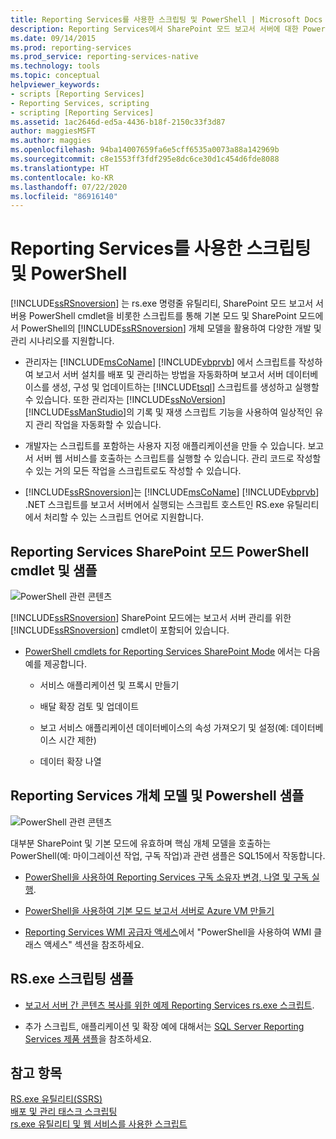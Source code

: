 ```yaml
---
title: Reporting Services를 사용한 스크립팅 및 PowerShell | Microsoft Docs
description: Reporting Services에서 SharePoint 모드 보고서 서버에 대한 PowerShell cmdlet 스크립팅 및 사용 지원을 알아봅니다.
ms.date: 09/14/2015
ms.prod: reporting-services
ms.prod_service: reporting-services-native
ms.technology: tools
ms.topic: conceptual
helpviewer_keywords:
- scripts [Reporting Services]
- Reporting Services, scripting
- scripting [Reporting Services]
ms.assetid: 1ac2646d-ed5a-4436-b18f-2150c33f3d87
author: maggiesMSFT
ms.author: maggies
ms.openlocfilehash: 94ba14007659fa6e5cff6535a0073a88a142969b
ms.sourcegitcommit: c8e1553ff3fdf295e8dc6ce30d1c454d6fde8088
ms.translationtype: HT
ms.contentlocale: ko-KR
ms.lasthandoff: 07/22/2020
ms.locfileid: "86916140"
---
```

# <a name="scripting-and-powershell-with-reporting-services"></a>Reporting Services를 사용한 스크립팅 및 PowerShell
  [!INCLUDE[ssRSnoversion](../../includes/ssrsnoversion-md.md)] 는 rs.exe 명령줄 유틸리티, SharePoint 모드 보고서 서버용 PowerShell cmdlet을 비롯한 스크립트를 통해 기본 모드 및 SharePoint 모드에서 PowerShell의 [!INCLUDE[ssRSnoversion](../../includes/ssrsnoversion-md.md)] 개체 모델을 활용하여 다양한 개발 및 관리 시나리오를 지원합니다.  
  
-   관리자는 [!INCLUDE[msCoName](../../includes/msconame-md.md)] [!INCLUDE[vbprvb](../../includes/vbprvb-md.md)] 에서 스크립트를 작성하여 보고서 서버 설치를 배포 및 관리하는 방법을 자동화하며 보고서 서버 데이터베이스를 생성, 구성 및 업데이트하는 [!INCLUDE[tsql](../../includes/tsql-md.md)] 스크립트를 생성하고 실행할 수 있습니다. 또한 관리자는 [!INCLUDE[ssNoVersion](../../includes/ssnoversion-md.md)] [!INCLUDE[ssManStudio](../../includes/ssmanstudio-md.md)]의 기록 및 재생 스크립트 기능을 사용하여 일상적인 유지 관리 작업을 자동화할 수 있습니다.  
  
-   개발자는 스크립트를 포함하는 사용자 지정 애플리케이션을 만들 수 있습니다. 보고서 서버 웹 서비스를 호출하는 스크립트를 실행할 수 있습니다. 관리 코드로 작성할 수 있는 거의 모든 작업을 스크립트로도 작성할 수 있습니다.  
  
-   [!INCLUDE[ssRSnoversion](../../includes/ssrsnoversion-md.md)]는 [!INCLUDE[msCoName](../../includes/msconame-md.md)] [!INCLUDE[vbprvb](../../includes/vbprvb-md.md)] .NET 스크립트를 보고서 서버에서 실행되는 스크립트 호스트인 RS.exe 유틸리티에서 처리할 수 있는 스크립트 언어로 지원합니다.  
  
## <a name="reporting-services-sharepoint-mode-powershell-cmdlets-and-samples"></a>Reporting Services SharePoint 모드 PowerShell cmdlet 및 샘플  
 ![PowerShell 관련 콘텐츠](https://docs.microsoft.com/analysis-services/analysis-services/instances/install-windows/media/rs-powershellicon.jpg "PowerShell 관련 콘텐츠")  
  
 [!INCLUDE[ssRSnoversion](../../includes/ssrsnoversion-md.md)] SharePoint 모드에는 보고서 서버 관리를 위한 [!INCLUDE[ssRSnoversion](../../includes/ssrsnoversion-md.md)] cmdlet이 포함되어 있습니다.  
  
-   [PowerShell cmdlets for Reporting Services SharePoint Mode](../../reporting-services/report-server-sharepoint/powershell-cmdlets-for-reporting-services-sharepoint-mode.md) 에서는 다음 예를 제공합니다.  
  
    -   서비스 애플리케이션 및 프록시 만들기  
  
    -   배달 확장 검토 및 업데이트  
  
    -   보고 서비스 애플리케이션 데이터베이스의 속성 가져오기 및 설정(예: 데이터베이스 시간 제한)  
  
    -   데이터 확장 나열  
  
## <a name="reporting-services-object-model-and-powershell-samples"></a>Reporting Services 개체 모델 및 Powershell 샘플  
 ![PowerShell 관련 콘텐츠](https://docs.microsoft.com/analysis-services/analysis-services/instances/install-windows/media/rs-powershellicon.jpg "PowerShell 관련 콘텐츠")  
  
 대부분 SharePoint 및 기본 모드에 유효하며 핵심 개체 모델을 호출하는 PowerShell(예: 마이그레이션 작업, 구독 작업)과 관련 샘플은 SQL15에서 작동합니다.  
  
-   [PowerShell을 사용하여 Reporting Services 구독 소유자 변경, 나열 및 구독 실행](../../reporting-services/subscriptions/manage-subscription-owners-and-run-subscription-powershell.md).  
  
-   [PowerShell을 사용하여 기본 모드 보고서 서버로 Azure VM 만들기](https://msdn.microsoft.com/library/azure/dn449661.aspx)  
  
-   [Reporting Services WMI 공급자 액세스](../../reporting-services/tools/access-the-reporting-services-wmi-provider.md)에서 "PowerShell을 사용하여 WMI 클래스 액세스" 섹션을 참조하세요.  
  

## <a name="rsexe-scripting-samples"></a>RS.exe 스크립팅 샘플  
  
-   [보고서 서버 간 콘텐츠 복사를 위한 예제 Reporting Services rs.exe 스크립트](../../reporting-services/tools/sample-reporting-services-rs-exe-script-to-copy-content-between-report-servers.md).  
  
-   추가 스크립트, 애플리케이션 및 확장 예에 대해서는 [SQL Server Reporting Services 제품 샘플](https://go.microsoft.com/fwlink/?LinkId=177889)을 참조하세요.  
  
## <a name="see-also"></a>참고 항목  
 [RS.exe 유틸리티&#40;SSRS&#41;](../../reporting-services/tools/rs-exe-utility-ssrs.md)   
 [배포 및 관리 태스크 스크립팅](../../reporting-services/tools/script-deployment-and-administrative-tasks.md)   
 [rs.exe 유틸리티 및 웹 서비스를 사용한 스크립트](../../reporting-services/tools/script-with-the-rs-exe-utility-and-the-web-service.md)  
  
  
